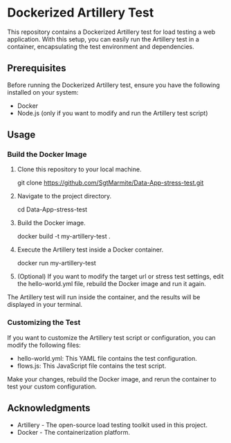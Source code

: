 # Dockerized Artillery Test

This repository contains a Dockerized Artillery test for load testing a web application. With this setup, you can easily run the Artillery test in a container, encapsulating the test environment and dependencies.

## Prerequisites

Before running the Dockerized Artillery test, ensure you have the following installed on your system:

- Docker
- Node.js (only if you want to modify and run the Artillery test script)

## Usage

### Build the Docker Image

1. Clone this repository to your local machine.

   git clone https://github.com/SgtMarmite/Data-App-stress-test.git

2. Navigate to the project directory.

   cd Data-App-stress-test

3. Build the Docker image.

   docker build -t my-artillery-test .

4. Execute the Artillery test inside a Docker container.

   docker run my-artillery-test

5. (Optional) If you want to modify the target url or stress test settings, edit the hello-world.yml file, 
rebuild the Docker image and run it again.

The Artillery test will run inside the container, and the results will be displayed in your terminal.

### Customizing the Test

If you want to customize the Artillery test script or configuration, you can modify the following files:

- hello-world.yml: This YAML file contains the test configuration.
- flows.js: This JavaScript file contains the test script.

Make your changes, rebuild the Docker image, and rerun the container to test your custom configuration.

## Acknowledgments

- Artillery - The open-source load testing toolkit used in this project.
- Docker - The containerization platform.

